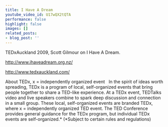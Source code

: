 ```yaml
---
title: I Have A Dream
youtube_video_id: U17wQX2tQTA
performance: false
highlight: false
images: []
related_posts:
- blog_post: ''
---
```


TEDxAuckland 2009, Scott Gilmour on I Have A Dream.

http://www.ihaveadream.org.nz/

http://www.tedxauckland.com/

About TEDx, x = independently organized event   In the spirit of ideas worth spreading, TEDx is a program of local, self-organized events that bring people together to share a TED-like experience. At a TEDx event, TEDTalks video and live speakers combine to spark deep discussion and connection in a small group. These local, self-organized events are branded TEDx, where x = independently organized TED event. The TED Conference provides general guidance for the TEDx program, but individual TEDx events are self-organized.* (*Subject to certain rules and regulations)

